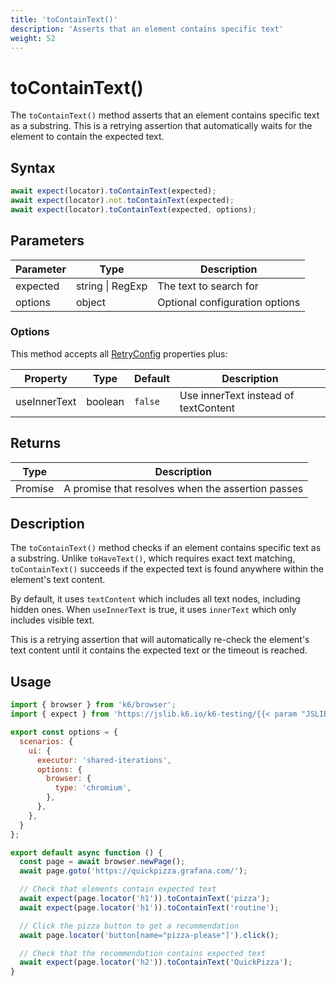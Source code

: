 ```yaml
---
title: 'toContainText()'
description: 'Asserts that an element contains specific text'
weight: 52
---
```


# toContainText()

The `toContainText()` method asserts that an element contains specific text as a substring. This is a retrying assertion that automatically waits for the element to contain the expected text.

## Syntax

<!-- eslint-skip -->
<!-- md-k6:skip -->

```javascript
await expect(locator).toContainText(expected);
await expect(locator).not.toContainText(expected);
await expect(locator).toContainText(expected, options);
```

## Parameters

| Parameter | Type             | Description                    |
| --------- | ---------------- | ------------------------------ |
| expected  | string \| RegExp | The text to search for         |
| options   | object           | Optional configuration options |

### Options

This method accepts all [RetryConfig](https://grafana.com/docs/k6/<K6_VERSION>/javascript-api/jslib/k6-testing/retrying-assertions/retryconfig) properties plus:

| Property     | Type    | Default | Description                          |
| ------------ | ------- | ------- | ------------------------------------ |
| useInnerText | boolean | `false` | Use innerText instead of textContent |

## Returns

| Type          | Description                                       |
| ------------- | ------------------------------------------------- |
| Promise<void> | A promise that resolves when the assertion passes |

## Description

The `toContainText()` method checks if an element contains specific text as a substring. Unlike `toHaveText()`, which requires exact text matching, `toContainText()` succeeds if the expected text is found anywhere within the element's text content.

By default, it uses `textContent` which includes all text nodes, including hidden ones. When `useInnerText` is true, it uses `innerText` which only includes visible text.

This is a retrying assertion that will automatically re-check the element's text content until it contains the expected text or the timeout is reached.

## Usage

<!-- md-k6:skip -->

```javascript
import { browser } from 'k6/browser';
import { expect } from 'https://jslib.k6.io/k6-testing/{{< param "JSLIB_TESTING_VERSION" >}}/index.js';

export const options = {
  scenarios: {
    ui: {
      executor: 'shared-iterations',
      options: {
        browser: {
          type: 'chromium',
        },
      },
    },
  }
};

export default async function () {
  const page = await browser.newPage();
  await page.goto('https://quickpizza.grafana.com/');

  // Check that elements contain expected text
  await expect(page.locator('h1')).toContainText('pizza');
  await expect(page.locator('h1')).toContainText('routine');

  // Click the pizza button to get a recommendation
  await page.locator('button[name="pizza-please"]').click();

  // Check that the recommendation contains expected text
  await expect(page.locator('h2')).toContainText('QuickPizza');
}
```

